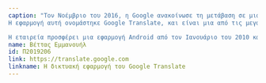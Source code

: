 ```yaml
---
caption: "Τον Νοέμβριο του 2016, η Google ανακοίνωσε τη μετάβαση σε μια υπόθεση νευρωνικής μηχανικής μετάφρασης - μια πρακτική deep learning με την οποία κατάφερε να συγκρίνει ολόκληρες προτάσεις κάθε φορά από ένα ευρύτερο φάσμα γλωσσικών πηγών.
Η εφαρμογή αυτή ονομάστηκε Google Translate, και είναι μια από τις μεγαλύτερες εμπορικές επιτυχίες της Google. Το Google Translate πλέον μπορεί να ενσωματωθεί σε προγράμματα περιήγησης όπως το Chrome (όπου υπάρχει ως τυπική λειτουργία από τον Φεβρουάριο του 2010), μπορεί να προφέρει επισημασμένο κείμενο σε πολλές περιπτώσεις και μπορεί ακόμη να εντοπίσει λέξεις μέσα στις εικόνες χρησιμοποιώντας οπτική αναγνώριση χαρακτήρων, αναγνωρίζοντας έτσι αυτόματα άγνωστες γλώσσες.

Η εταιρεία προσφέρει μια εφαρμογή Android από τον Ιανουάριο του 2010 και μια έκδοση iOS από τον Φεβρουάριο του 2011 και παραμένει η πρώτη θύρα κλήσης για πολλούς που αναζητούν βοήθεια σχετικά με την αντιγραφή ξένων γλωσσών στο διαδίκτυο."
name: Βέττας Εμμανουήλ
id: Π2019206
link: https://translate.google.com
linkname: Η δικτυακή εφαρμογή του Google Translate
---
```

